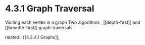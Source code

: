 # 4.3.1 Graph Traversal

Visiting each vertex in a graph
Two algorithms , [[depth-first]] and [[breadth-first]] graph-traversals. 

related : [[4.2.4.1 Graphs]],

